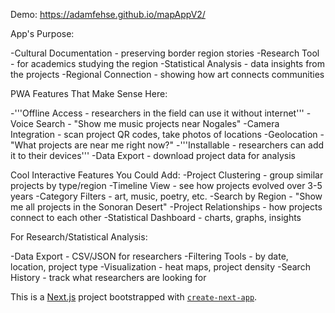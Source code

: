 
Demo: https://adamfehse.github.io/mapAppV2/

App's Purpose:

-Cultural Documentation - preserving border region stories
-Research Tool - for academics studying the region
-Statistical Analysis - data insights from the projects
-Regional Connection - showing how art connects communities

PWA Features That Make Sense Here:

-'''Offline Access - researchers in the field can use it without internet'''
-Voice Search - "Show me music projects near Nogales"
-Camera Integration - scan project QR codes, take photos of locations
-Geolocation - "What projects are near me right now?"
-'''Installable - researchers can add it to their devices'''
-Data Export - download project data for analysis

Cool Interactive Features You Could Add:
-Project Clustering - group similar projects by type/region
-Timeline View - see how projects evolved over 3-5 years
-Category Filters - art, music, poetry, etc.
-Search by Region - "Show me all projects in the Sonoran Desert"
-Project Relationships - how projects connect to each other
-Statistical Dashboard - charts, graphs, insights

For Research/Statistical Analysis:

-Data Export - CSV/JSON for researchers
-Filtering Tools - by date, location, project type
-Visualization - heat maps, project density
-Search History - track what researchers are looking for

This is a [Next.js](https://nextjs.org) project bootstrapped with [`create-next-app`](https://nextjs.org/docs/app/api-reference/cli/create-next-app).
